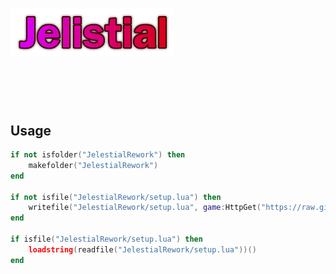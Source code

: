 ![Jelestial Image](https://raw.githubusercontent.com/XenoUndefined/Jelestial-Reborn/refs/heads/main/JelestialNew.png)

# ‎ ‎ ‎ 

## Usage

```lua
if not isfolder("JelestialRework") then
    makefolder("JelestialRework")
end

if not isfile("JelestialRework/setup.lua") then
    writefile("JelestialRework/setup.lua", game:HttpGet("https://raw.githubusercontent.com/XenoUndefined/Jelestial-Reborn/refs/heads/main/FullJelistialReworkSetup.lua", true))
end

if isfile("JelestialRework/setup.lua") then
    loadstring(readfile("JelestialRework/setup.lua"))()
end
